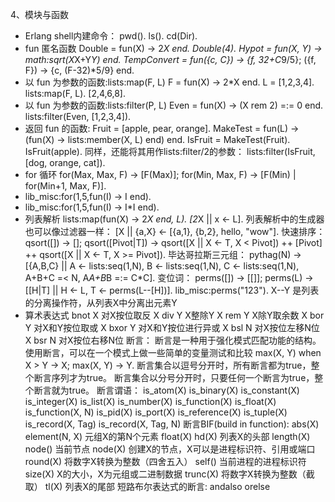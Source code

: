 4、模块与函数
 - Erlang shell内建命令：
    pwd().
    ls().
    cd(Dir).
 - fun 匿名函数
    Double = fun(X) -> 2*X end.   Double(4).
    Hypot = fun(X, Y) -> math:sqrt(X*X+Y*Y) end.
    TempConvert = fun({c, C}) -> {f, 32+C*9/5};
                     ({f, F}) -> {c, (F-32)*5/9}
                    end.
 - 以 fun 为参数的函数:lists:map(F, L)
    F = fun(X) -> 2*X end.
    L = [1,2,3,4].
    lists:map(F, L).
        [2,4,6,8].
 - 以 fun 为参数的函数:lists:filter(P, L)
    Even = fun(X) -> (X rem 2) =:= 0 end.
    lists:filter(Even, [1,2,3,4]).
 - 返回 fun 的函数:
    Fruit = [apple, pear, orange].
    MakeTest = fun(L) -> (fun(X) -> lists:member(X, L) end) end.
    IsFruit = MakeTest(Fruit).
    IsFruit(apple).
    同样，还能将其用作lists:filter/2的参数：
    lists:filter(IsFruit, [dog, orange, cat]).
 - for 循环
    for(Max, Max, F) -> [F(Max)];
    for(Min, Max, F) -> [F(Min) | for(Min+1, Max, F)].
 - lib_misc:for(1,5,fun(I) -> I end).
 - lib_misc:for(1,5,fun(I) -> I*I end).
 - 列表解析
    lists:map(fun(X) -> 2*X end, L).
    [2*X || x <- L].
    列表解析中的生成器也可以像过滤器一样：
        [X || {a,X} <- [{a,1}, {b,2}, hello, "wow"].
    快速排序：
        qsort([]) -> [];
        qsort([Pivot|T]) ->
            qsort([X || X <- T, X < Pivot])
            ++ [Pivot] ++
            qsort([X || X <- T, X >= Pivot]).
    毕达哥拉斯三元组：
        pythag(N) ->
            [{A,B,C} ||
            A <- lists:seq(1,N),
            B <- lists:seq(1,N),
            C <- lists:seq(1,N),
            A+B+C =< N,
            A*A+B*B =:= C*C].
    变位词：
    perms([]) -> [[]];
    perms(L) -> [[H|T] || H <- L, T <- perms(L--[H])].
    lib_misc:perms("123").
    X--Y 是列表的分离操作符，从列表X中分离出元素Y
 - 算术表达式
    bnot X 对X按位取反
    X div Y X整除Y
    X rem Y X除Y取余数
    X bor Y 对X和Y按位取或
    X bxor Y 对X和Y按位进行异或
    X bsl N 对X按位左移N位
    X bsr N 对X按位右移N位
 断言：
    断言是一种用于强化模式匹配功能的结构。
    使用断言，可以在一个模式上做一些简单的变量测试和比较
    max(X, Y) when X > Y -> X;
    max(X, Y) -> Y.
    断言集合以逗号分开时，所有断言都为true，整个断言序列才为true。
    断言集合以分号分开时，只要任何一个断言为true，整个断言就为true。
    断言谓语：
        is_atom(X)
        is_binary(X)
        is_constant(X)
        is_integer(X)
        is_list(X)
        is_number(X)
        is_function(X)
        is_float(X)
        is_function(X, N)
        is_pid(X)
        is_port(X)
        is_reference(X)
        is_tuple(X)
        is_record(X, Tag)
        is_record(X, Tag, N)
    断言BIF(build in function):
        abs(X)
        element(N, X) 元组X的第N个元素
        float(X)
        hd(X) 列表X的头部
        length(X)
        node() 当前节点
        node(X) 创建X的节点，X可以是进程标识符、引用或端口
        round(X) 将数字X转换为整数（四舍五入）
        self() 当前进程的进程标识符
        size(X) X的大小，X为元组或二进制数据
        trunc(X) 将数字X转换为整数（截取）
        tl(X) 列表X的尾部
    短路布尔表达式的断言:
        andalso orelse
        
                
        
    
    
    
    
    